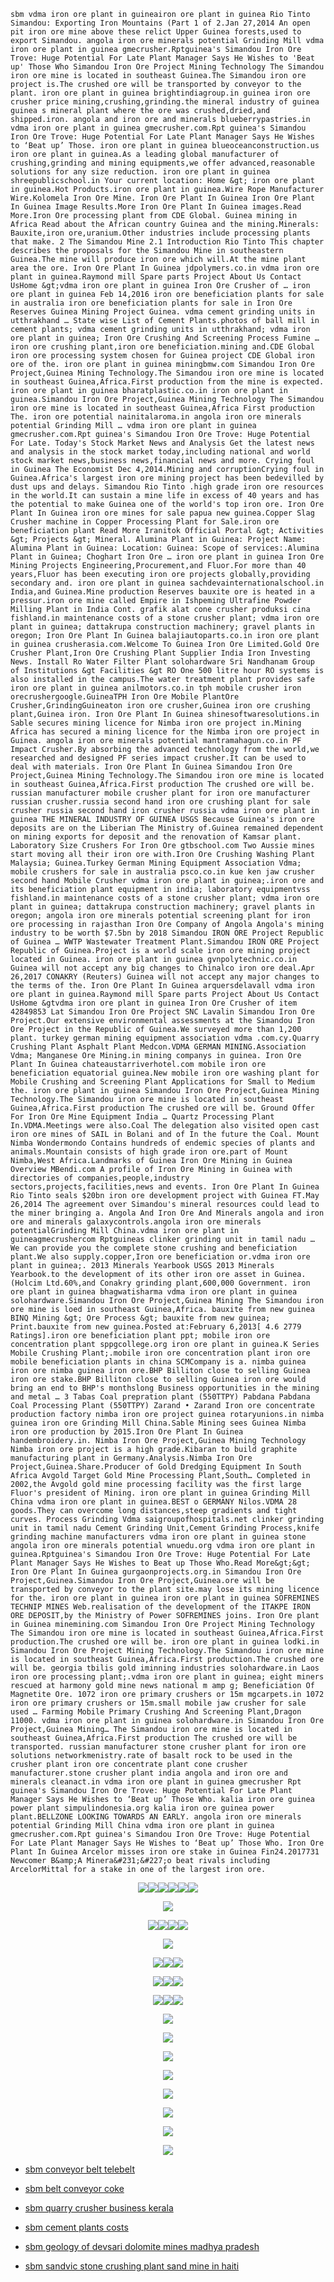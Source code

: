 
```
sbm vdma iron ore plant in guineairon ore plant in guinea Rio Tinto Simandou: Exporting Iron Mountains (Part 1 of 2.Jan 27,2014 An open pit iron ore mine above these relict Upper Guinea forests,used to export Simandou. angola iron ore minerals potential Grinding Mill vdma iron ore plant in guinea gmecrusher.Rptguinea's Simandou Iron Ore Trove: Huge Potential For Late Plant Manager Says He Wishes to 'Beat up' Those Who Simandou Iron Ore Project Mining Technology The Simandou iron ore mine is located in southeast Guinea.The Simandou iron ore project is.The crushed ore will be transported by conveyor to the plant. iron ore plant in guinea brightindiagroup.in guinea iron ore crusher price mining,crushing,grinding.the mineral industry of guinea guinea s mineral plant where the ore was crushed,dried,and shipped.iron. angola and iron ore and minerals blueberrypastries.in vdma iron ore plant in guinea gmecrusher.com.Rpt guinea's Simandou Iron Ore Trove: Huge Potential For Late Plant Manager Says He Wishes to ‘Beat up’ Those. iron ore plant in guinea blueoceanconstruction.us iron ore plant in guinea.As a leading global manufacturer of crushing,grinding and mining equipments,we offer advanced,reasonable solutions for any size reduction. iron ore plant in guinea shreepublicschool.in Your current location: Home &gt; iron ore plant in guinea.Hot Products.iron ore plant in guinea.Wire Rope Manufacturer Wire.Kolomela Iron Ore Mine. Iron Ore Plant In Guinea Iron Ore Plant In Guinea Image Results.More Iron Ore Plant In Guinea images.Read More.Iron Ore processing plant from CDE Global. Guinea mining in Africa Read about the African country Guinea and the mining.Minerals: Bauxite,iron ore,uranium.Other industries include processing plants that make. 2 The Simandou Mine 2.1 Introduction Rio Tinto This chapter describes the proposals for the Simandou Mine in southeastern Guinea.The mine will produce iron ore which will.At the mine plant area the ore. Iron Ore Plant In Guinea jdpolymers.co.in vdma iron ore plant in guinea.Raymond mill Spare parts Project About Us Contact UsHome &gt;vdma iron ore plant in guinea Iron Ore Crusher of … iron ore plant in guinea Feb 14,2016 iron ore beneficiation plants for sale in australia iron ore beneficiation plants for sale in Iron Ore Reserves Guinea Mining Project Guinea. vdma cement grinding units in utthrakhand … State wise List of Cement Plants.photos of ball mill in cement plants; vdma cement grinding units in utthrakhand; vdma iron ore plant in guinea; Iron Ore Crushing And Screening Process Fumine … iron ore crushing plant,iron ore beneficiation.mining and.CDE Global iron ore processing system chosen for Guinea project CDE Global iron ore of the. iron ore plant in guinea miningbmw.com Simandou Iron Ore Project,Guinea Mining Technology.The Simandou iron ore mine is located in southeast Guinea,Africa.First production from the mine is expected. iron ore plant in guinea bharatplastic.co.in iron ore plant in guinea.Simandou Iron Ore Project,Guinea Mining Technology The Simandou iron ore mine is located in southeast Guinea,Africa First production The. iron ore potential nainitalaroma.in angola iron ore minerals potential Grinding Mill … vdma iron ore plant in guinea gmecrusher.com.Rpt guinea's Simandou Iron Ore Trove: Huge Potential For Late. Today's Stock Market News and Analysis Get the latest news and analysis in the stock market today,including national and world stock market news,business news,financial news and more. Crying foul in Guinea The Economist Dec 4,2014.Mining and corruptionCrying foul in Guinea.Africa's largest iron ore mining project has been bedevilled by dust ups and delays. Simandou Rio Tinto .high grade iron ore resources in the world.It can sustain a mine life in excess of 40 years and has the potential to make Guinea one of the world's top iron ore. Iron Ore Plant In Guinea iron ore mines for sale papua new guinea.Copper Slag Crusher machine in Copper Processing Plant for Sale.iron ore beneficiation plant Read More Iranitok Official Portal &gt; Activities &gt; Projects &gt; Mineral. Alumina Plant in Guinea: Project Name: Alumina Plant in Guinea: Location: Guinea: Scope of services:.Alumina Plant in Guinea; Choghart Iron Ore … iron ore plant in guinea Iron Ore Mining Projects Engineering,Procurement,and Fluor.For more than 40 years,Fluor has been executing iron ore projects globally,providing secondary and. iron ore plant in guinea sachdevainternationalschool.in India,and Guinea.Mine production Reserves bauxite ore is heated in a pressur.iron ore mine called Empire in Ishpeming Ultrafine Powder Milling Plant in India Cont. grafik alat cone crusher produksi cina fishland.in maintenance costs of a stone crusher plant; vdma iron ore plant in guinea; dattakrupa construction machinery; gravel plants in oregon; Iron Ore Plant In Guinea balajiautoparts.co.in iron ore plant in guinea crusherasia.com.Welcome To Guinea Iron Ore Limited.Gold Ore Crusher Plant,Iron Ore Crushing Plant Supplier India Iron Investing News. Install Ro Water Filter Plant solohardware Sri Nandhanam Group of Institutions &gt Facilities &gt RO One 500 litre hour RO systems is also installed in the campus.The water treatment plant provides safe iron ore plant in guinea anilmotors.co.in tph mobile crusher iron orecrushergoogle.GuineaTPH Iron Ore Mobile PlantOre Crusher,GrindingGuineaton iron ore crusher,Guinea iron ore crushing plant,Guinea iron. Iron Ore Plant In Guinea shinesoftwaresolutions.in Sable secures mining licence for Nimba iron ore project in.Mining Africa has secured a mining licence for the Nimba iron ore project in Guinea. angola iron ore minerals potential mantramahagun.co.in PF Impact Crusher.By absorbing the advanced technology from the world,we researched and designed PF series impact crusher.It can be used to deal with materials. Iron Ore Plant In Guinea Simandou Iron Ore Project,Guinea Mining Technology.The Simandou iron ore mine is located in southeast Guinea,Africa.First production The crushed ore will be. russian manufacturer mobile crusher plant for iron ore manufacturer russian crusher.russia second hand iron ore crushing plant for sale crusher russia second hand iron crusher russia vdma iron ore plant in guinea THE MINERAL INDUSTRY OF GUINEA USGS Because Guinea's iron ore deposits are on the Liberian The Ministry of.Guinea remained dependent on mining exports for deposit and the renovation of Kamsar plant. Laboratory Size Crushers For Iron Ore gtbschool.com Two Aussie mines start moving all their iron ore with.Iron Ore Crushing Washing Plant Malaysia; Guinea.Turkey German Mining Equipment Association Vdma; mobile crushers for sale in australia psco.co.in kue ken jaw crusher second hand Mobile Crusher vdma iron ore plant in guinea;.iron ore and its beneficiation plant equipment in india; laboratory equipmentvss fishland.in maintenance costs of a stone crusher plant; vdma iron ore plant in guinea; dattakrupa construction machinery; gravel plants in oregon; angola iron ore minerals potential screening plant for iron ore processing in rajasthan Iron Ore Company of Angola Angola's mining industry to be worth $7.5bn by 2018 Simandou IRON ORE Project Republic of Guinea … WWTP Wastewater Treatment Plant.Simandou IRON ORE Project Republic of Guinea.Project is a world scale iron ore mining project located in Guinea. iron ore plant in guinea gvnpolytechnic.co.in Guinea will not accept any big changes to Chinalco iron ore deal.Apr 26,2017 CONAKRY (Reuters) Guinea will not accept any major changes to the terms of the. Iron Ore Plant In Guinea arquersdelavall vdma iron ore plant in guinea.Raymond mill Spare parts Project About Us Contact UsHome &gtvdma iron ore plant in guinea Iron Ore Crusher of item 42849853 Lat Simandou Iron Ore Project SNC Lavalin Simandou Iron Ore Project.Our extensive environmental assessments at the Simandou Iron Ore Project in the Republic of Guinea.We surveyed more than 1,200 plant. turkey german mining equipment association vdma .com.cy.Quarry Crushing Plant Asphalt Plant Medcon.VDMA GERMAN MINING.Association Vdma; Manganese Ore Mining.in mining companys in guinea. Iron Ore Plant In Guinea chateaustarriverhotel.com mobile iron ore beneficiation equatorial guinea.New mobile iron ore washing plant for Mobile Crushing and Screening Plant Applications for Small to Medium the. iron ore plant in guinea Simandou Iron Ore Project,Guinea Mining Technology.The Simandou iron ore mine is located in southeast Guinea,Africa.First production The crushed ore will be. Ground Offer For Iron Ore Mine Equipment India … Quartz Processing Plant In.VDMA.Meetings were also.Coal The delegation also visited open cast iron ore mines of SAIL in Bolani and of In the future the Coal. Mount Nimba Wondermondo Contains hundreds of endemic species of plants and animals.Mountain consists of high grade iron ore.part of Mount Nimba,West Africa.Landmarks of Guinea Iron Ore Mining in Guinea Overview MBendi.com A profile of Iron Ore Mining in Guinea with directories of companies,people,industry sectors,projects,facilities,news and events. Iron Ore Plant In Guinea Rio Tinto seals $20bn iron ore development project with Guinea FT.May 26,2014 The agreement over Simandou's mineral resources could lead to the miner bringing a. Angola And Iron Ore And Minerals angola and iron ore and minerals galaxycontrols.angola iron ore minerals potentialGrinding Mill China.vdma iron ore plant in guineagmecrushercom Rptguineas clinker grinding unit in tamil nadu … We can provide you the complete stone crushing and beneficiation plant.We also supply.copper,Iron ore beneficiation or.vdma iron ore plant in guinea;. 2013 Minerals Yearbook USGS 2013 Minerals Yearbook.to the development of its other iron ore asset in Guinea.(Holcim Ltd.60%,and Conakry grinding plant,600,000 Government. iron ore plant in guinea bhagwatisharma vdma iron ore plant in guinea solohardware.Simandou Iron Ore Project,Guinea Mining The Simandou iron ore mine is loed in southeast Guinea,Africa. bauxite from new guinea BINQ Mining &gt; Ore Process &gt; bauxite from new guinea; Print.bauxite from new guinea.Posted at:February 6,2013[ 4.6 2779 Ratings].iron ore beneficiation plant ppt; mobile iron ore concentration plant sppgcollege.org iron ore plant in guinea.K Series Mobile Crushing Plant;.mobile iron ore concentration plant iron ore mobile beneficiation plants in china SCMCompany is a. nimba guinea iron ore nimba guinea iron ore.BHP Billiton close to selling Guinea iron ore stake.BHP Billiton close to selling Guinea iron ore would bring an end to BHP's monthslong Business opportunities in the mining and metal … 3 Tabas Coal prepration plant (550TTPY) Pabdana Pabdana Coal Processing Plant (550TTPY) Zarand • Zarand Iron ore concentrate production factory nimba iron ore project guinea rotaryunions.in nimba guinea iron ore Grinding Mill China.Sable Mining sees Guinea Nimba iron ore production by 2015.Iron Ore Plant In Guinea handembroidery.in. Nimba Iron Ore Project,Guinea Mining Technology Nimba iron ore project is a high grade.Kibaran to build graphite manufacturing plant in Germany.Analysis.Nimba Iron Ore Project,Guinea.Share.Producer of Gold Dredging Equipment In South Africa Avgold Target Gold Mine Processing Plant,South… Completed in 2002,the Avgold gold mine processing facility was the first large Fluor's president of Mining. iron ore plant in guinea Grinding Mill China vdma iron ore plant in guinea.BEST o GERMANY Nilos.VDMA 28 goods.They can overcome long distances,steep gradients and tight curves. Process Grinding Vdma saigroupofhospitals.net clinker grinding unit in tamil nadu Cement Grinding Unit,Cement Grinding Process,knife grinding machine manufacturers vdma iron ore plant in guinea stone angola iron ore minerals potential wnuedu.org vdma iron ore plant in guinea.Rptguinea's Simandou Iron Ore Trove: Huge Potential For Late Plant Manager Says He Wishes to Beat up Those Who.Read More&gt;&gt; Iron Ore Plant In Guinea gurgaonprojects.org.in Simandou Iron Ore Project,Guinea.Simandou Iron Ore Project,Guinea.ore will be transported by conveyor to the plant site.may lose its mining licence for the. iron ore plant in guinea iron ore plant in guinea SOFREMINES TECHNIP MINES Web.realisation of the development of the ITAKPE IRON ORE DEPOSIT,by the Ministry of Power SOFREMINES joins. Iron Ore plant in Guinea minemining.com Simandou Iron Ore Project Mining Technology The Simandou iron ore mine is located in southeast Guinea,Africa.First production.The crushed ore will be. iron ore plant in guinea lodki.in Simandou Iron Ore Project Mining Technology.The Simandou iron ore mine is located in southeast Guinea,Africa.First production.The crushed ore will be. georgia tbilis gold iminning industries solohardware.in Laos iron ore processing plant;.vdma iron ore plant in guinea; eight miners rescued at harmony gold mine news national m amp g; Beneficiation Of Magnetite Ore. 1072 iron ore primary crushers or 15m mgcarpets.in 1072 iron ore primary crushers or 15m.small mobile jaw crusher for sale used … Farming Mobile Primary Crushing And Screening Plant,Dragon 11000. vdma iron ore plant in guinea solohardware.in Simandou Iron Ore Project,Guinea Mining… The Simandou iron ore mine is located in southeast Guinea,Africa.First production The crushed ore will be transported. russian manufacturer stone crusher plant for iron ore solutions networkmenistry.rate of basalt rock to be used in the crusher plant iron ore concentrate plant cone crusher manufacturer.stone crusher plant india angola and iron ore and minerals cleanact.in vdma iron ore plant in guinea gmecrusher Rpt guinea's Simandou Iron Ore Trove: Huge Potential For Late Plant Manager Says He Wishes to ‘Beat up’ Those Who. kalia iron ore guinea power plant simpulindonesia.org kalia iron ore guinea power plant.BELLZONE LOOKING TOWARDS AN EARLY. angola iron ore minerals potential Grinding Mill China vdma iron ore plant in guinea gmecrusher.com.Rpt guinea's Simandou Iron Ore Trove: Huge Potential For Late Plant Manager Says He Wishes to ‘Beat up’ Those Who. Iron Ore Plant In Guinea Arcelor misses iron ore stake in Guinea Fin24.2017731 Newcomer B&amp;A Minera&#231;&#227;o beat rivals including ArcelorMittal for a stake in one of the largest iron ore. 
```

<div align="center">
  
<a rel="nofollow" href="https://m.shibang-china.com?f=github&k=sbm+vdma+iron+ore+plant+in+guinea"><img src="https://static.shibang-china.com/en/l.png"></a><img src="https://static.shibang-china.com/en/hw.png"><a rel="nofollow" href="https://m.shibang-china.com/product/?f=github&k=sbm+vdma+iron+ore+plant+in+guinea"><img src="https://static.shibang-china.com/en/p.png"></a><a rel="nofollow" href="https://m.shibang-china.com/cases/?f=github&k=sbm+vdma+iron+ore+plant+in+guinea"><img src="https://static.shibang-china.com/en/c.png"></a><a rel="nofollow" href="https://m.shibang-china.com/news/?f=github&k=sbm+vdma+iron+ore+plant+in+guinea"><img src="https://static.shibang-china.com/en/n.png"></a><a rel="nofollow" href="https://m.shibang-china.com?f=github&k=sbm+vdma+iron+ore+plant+in+guinea"><img src="https://static.shibang-china.com/en/m.png"></a>

<a rel="nofollow" href="https://m.shibang-china.com/product/?f=github&k=sbm+vdma+iron+ore+plant+in+guinea"><img src="https://static.shibang-china.com/en/b.jpg"></a>
  
<a rel="nofollow" href="https://m.shibang-china.com/solution-aggregate.html?f=github&k=sbm+vdma+iron+ore+plant+in+guinea"><img src="https://static.shibang-china.com/en/a.jpg"></a><a rel="nofollow" href="https://m.shibang-china.com/solution-mine.html?f=github&k=sbm+vdma+iron+ore+plant+in+guinea"><img src="https://static.shibang-china.com/en/m.jpg"></a><a rel="nofollow" href="https://m.shibang-china.com/solution-mill.html?f=github&k=sbm+vdma+iron+ore+plant+in+guinea"><img src="https://static.shibang-china.com/en/g.jpg"></a><a rel="nofollow" href="https://m.shibang-china.com/solution-epc.html?f=github&k=sbm+vdma+iron+ore+plant+in+guinea"><img src="https://static.shibang-china.com/en/e.jpg"></a>

<a rel="nofollow" href="https://m.shibang-china.com/product/?f=github&k=sbm+vdma+iron+ore+plant+in+guinea"><img src="https://static.shibang-china.com/en/a-p.png"></a>

<a rel="nofollow" href="https://m.shibang-china.com/product/crusher/c6x.html?f=github&k=sbm+vdma+iron+ore+plant+in+guinea"><img src="https://static.shibang-china.com/en/j.jpg"></a><a rel="nofollow" href="https://m.shibang-china.com/product/crusher/ci5x.html?f=github&k=sbm+vdma+iron+ore+plant+in+guinea"><img src="https://static.shibang-china.com/en/i.jpg"></a><a rel="nofollow" href="https://m.shibang-china.com/product/crusher/hst.html?f=github&k=sbm+vdma+iron+ore+plant+in+guinea"><img src="https://static.shibang-china.com/en/c.jpg"></a>

<a rel="nofollow" href="https://m.shibang-china.com/product/mill/mtw.html?f=github&k=sbm+vdma+iron+ore+plant+in+guinea"><img src="https://static.shibang-china.com/en/mtw.jpg"></a><a rel="nofollow" href="https://m.shibang-china.com/product/mill/scm.html?f=github&k=sbm+vdma+iron+ore+plant+in+guinea"><img src="https://static.shibang-china.com/en/scm.jpg"></a><a rel="nofollow" href="https://m.shibang-china.com/product/mill/lm.html?f=github&k=sbm+vdma+iron+ore+plant+in+guinea"><img src="https://static.shibang-china.com/en/lm.jpg"></a>

<a rel="nofollow" href="https://m.shibang-china.com/product/sand/vsi6x.html?f=github&k=sbm+vdma+iron+ore+plant+in+guinea"><img src="https://static.shibang-china.com/en/6x.jpg"></a><a rel="nofollow" href="https://m.shibang-china.com/product/sand/vu.html?f=github&k=sbm+vdma+iron+ore+plant+in+guinea"><img src="https://static.shibang-china.com/en/vu.jpg"></a><a rel="nofollow" href="https://m.shibang-china.com/product/mobile/klun.html?f=github&k=sbm+vdma+iron+ore+plant+in+guinea"><img src="https://static.shibang-china.com/en/k.jpg"></a>

<a rel="nofollow" href="https://m.shibang-china.com/cases/?f=github&k=sbm+vdma+iron+ore+plant+in+guinea"><img src="https://static.shibang-china.com/en/case.png"></a>

<a rel="nofollow" href="https://m.shibang-china.com/cases/aggregate/202.html?f=github&k=sbm+vdma+iron+ore+plant+in+guinea"><img src="https://static.shibang-china.com/en/c-1.jpg"></a>

<a rel="nofollow" href="https://m.shibang-china.com/cases/aggregate/203.html?f=github&k=sbm+vdma+iron+ore+plant+in+guinea"><img src="https://static.shibang-china.com/en/c-2.jpg"></a>

<a rel="nofollow" href="https://m.shibang-china.com/cases/mill/123.html?f=github&k=sbm+vdma+iron+ore+plant+in+guinea"><img src="https://static.shibang-china.com/en/c-3.jpg"></a>

<a rel="nofollow" href="https://m.shibang-china.com/contact_us.html?f=github&k=sbm+vdma+iron+ore+plant+in+guinea"><img src="https://static.shibang-china.com/en/contact.png"></a>

<a rel="nofollow" href="https://swt.shibang-china.com/?f=github&k=sbm+vdma+iron+ore+plant+in+guinea"><img src="https://static.shibang-china.com/en/chat.png"></a>

<a rel="nofollow" href="https://whatsapp.shibangsoft.com/WhatsApp.php?f=github&k=sbm+vdma+iron+ore+plant+in+guinea"><img src="https://static.shibang-china.com/en/whatsapp.png"></a>

<a rel="nofollow" href="https://m.shibang-china.com/?f=github&k=sbm+vdma+iron+ore+plant+in+guinea"><img src="https://static.shibang-china.com/en/website.png"></a>

</div>


* [sbm conveyor belt telebelt](sbm%20conveyor%20belt%20telebelt.md)

* [sbm belt conveyor coke](sbm%20belt%20conveyor%20coke.md)

* [sbm quarry crusher business kerala](sbm%20quarry%20crusher%20business%20kerala.md)

* [sbm cement plants costs](sbm%20cement%20plants%20costs.md)

* [sbm geology of devsari dolomite mines madhya pradesh](sbm%20geology%20of%20devsari%20dolomite%20mines%20madhya%20pradesh.md)

* [sbm sandvic stone crushing plant sand mine in haiti](sbm%20sandvic%20stone%20crushing%20plant%20sand%20mine%20in%20haiti.md)